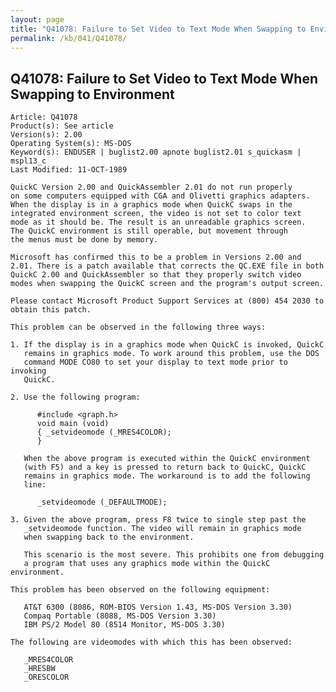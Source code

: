 ```yaml
---
layout: page
title: "Q41078: Failure to Set Video to Text Mode When Swapping to Environment"
permalink: /kb/041/Q41078/
---
```


## Q41078: Failure to Set Video to Text Mode When Swapping to Environment

	Article: Q41078
	Product(s): See article
	Version(s): 2.00
	Operating System(s): MS-DOS
	Keyword(s): ENDUSER | buglist2.00 apnote buglist2.01 s_quickasm | mspl13_c
	Last Modified: 11-OCT-1989
	
	QuickC Version 2.00 and QuickAssembler 2.01 do not run properly
	on some computers equipped with CGA and Olivetti graphics adapters.
	When the display is in a graphics mode when QuickC swaps in the
	integrated environment screen, the video is not set to color text
	mode as it should be. The result is an unreadable graphics screen.
	The QuickC environment is still operable, but movement through
	the menus must be done by memory.
	
	Microsoft has confirmed this to be a problem in Versions 2.00 and
	2.01. There is a patch available that corrects the QC.EXE file in both
	QuickC 2.00 and QuickAssembler so that they properly switch video
	modes when swapping the QuickC screen and the program's output screen.
	
	Please contact Microsoft Product Support Services at (800) 454 2030 to
	obtain this patch.
	
	This problem can be observed in the following three ways:
	
	1. If the display is in a graphics mode when QuickC is invoked, QuickC
	   remains in graphics mode. To work around this problem, use the DOS
	   command MODE CO80 to set your display to text mode prior to invoking
	   QuickC.
	
	2. Use the following program:
	
	      #include <graph.h>
	      void main (void)
	      { _setvideomode (_MRES4COLOR);
	      }
	
	   When the above program is executed within the QuickC environment
	   (with F5) and a key is pressed to return back to QuickC, QuickC
	   remains in graphics mode. The workaround is to add the following
	   line:
	
	      _setvideomode (_DEFAULTMODE);
	
	3. Given the above program, press F8 twice to single step past the
	   _setvideomode function. The video will remain in graphics mode
	   when swapping back to the environment.
	
	   This scenario is the most severe. This prohibits one from debugging
	   a program that uses any graphics mode within the QuickC environment.
	
	This problem has been observed on the following equipment:
	
	   AT&T 6300 (8086, ROM-BIOS Version 1.43, MS-DOS Version 3.30)
	   Compaq Portable (8088, MS-DOS Version 3.30)
	   IBM PS/2 Model 80 (8514 Monitor, MS-DOS 3.30)
	
	The following are videomodes with which this has been observed:
	
	   _MRES4COLOR
	   _HRESBW
	   _ORESCOLOR
